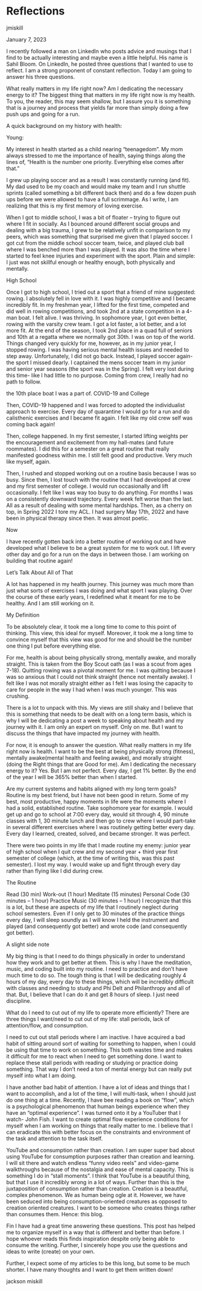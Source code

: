 # Reflections
jmiskill

January 7, 2023

I recently followed a man on LinkedIn who posts advice and musings that I find to be actually interesting and maybe even a little helpful. His name is Sahil Bloom. On LinkedIn, he posted three questions that I wanted to use to reflect. I am a strong proponent of constant reflection. Today I am going to answer his three questions.

What really matters in my life right now? Am I dedicating the necessary energy to it?
The biggest thing that matters in my life right now is my health. To you, the reader, this may seem shallow, but I assure you it is something that is a journey and process that yields far more than simply doing a few push ups and going for a run.

A quick background on my history with health:


Young:

My interest in health started as a child nearing “teenagedom”. My mom always stressed to me the importance of health, saying things along the lines of, “Health is the number one priority. Everything else comes after that.”

I grew up playing soccer and as a result I was constantly running (and fit). My dad used to be my coach and would make my team and I run shuttle sprints (called something a bit different back then) and do a few dozen push ups before we were allowed to have a full scrimmage. As I write, I am realizing that this is my first memory of loving exercise.

When I got to middle school, I was a bit of floater – trying to figure out where I fit in socially. As I bounced around different social groups and dealing with a big trauma, I grew to be relatively unfit in comparison to my peers, which was something that surprised me given that I played soccer. I got cut from the middle school soccer team, twice, and played club ball where I was benched more than I was played. It was also the time where I started to feel knee injuries and experiment with the sport. Plain and simple: I just was not skillful enough or healthy enough, both physically and mentally.

High School

Once I got to high school, I tried out a sport that a friend of mine suggested: rowing. I absolutely fell in love with it. I was highly competitive and I became incredibly fit. In my freshman year, I lifted for the first time, competed and did well in rowing competitions, and took 2nd at a state competition in a 4-man boat. I felt alive. I was thriving. In sophomore year, I got even better, rowing with the varsity crew team. I got a lot faster, a lot better, and a lot more fit. At the end of the season, I took 2nd place in a quad full of seniors and 10th at a regatta where we normally got 30th. I was on top of the world. Things changed very quickly for me, however, as in my junior year, I stopped rowing. I was having serious mental health issues and needed to step away. Unfortunately, I did not go back. Instead, I played soccer again- the sport I missed dearly. I captained the mens soccer team in my junior and senior year seasons (the sport was in the Spring). I felt very lost during this time- like I had little to no purpose. Coming from crew, I really had no path to follow.

the 10th place boat I was a part of.
COVID-19 and College

Then, COVID-19 happened and I was forced to adopted the individualist approach to exercise. Every day of quarantine I would go for a run and do calisthenic exercises and I became fit again. I felt like my old crew self was coming back again!

Then, college happened. In my first semester, I started lifting weights per the encouragement and excitement from my hall-mates (and future roommates). I did this for a semester on a great routine that really manifested goodness within me. I still felt good and productive. Very much like myself, again.

Then, I rushed and stopped working out on a routine basis because I was so busy. Since then, I lost touch with the routine that I had developed at crew and my first semester of college. I would run occasionally and lift occasionally. I felt like I was way too busy to do anything. For months I was on a consistently downward trajectory. Every week felt worse than the last. All as a result of dealing with some mental hardships. Then, as a cherry on top, in Spring 2022 I tore my ACL. I had surgery May 17th, 2022 and have been in physical therapy since then. It was almost poetic.


Now

I have recently gotten back into a better routine of working out and have developed what I believe to be a great system for me to work out. I lift every other day and go for a run on the days in between those. I am working on building that routine again!

Let’s Talk About All of That

A lot has happened in my health journey. This journey was much more than just what sorts of exercises I was doing and what sport I was playing. Over the course of these early years, I redefined what it meant for me to be healthy. And I am still working on it.

My Definition

To be absolutely clear, it took me a long time to come to this point of thinking. This view, this ideal for myself. Moreover, it took me a long time to convince myself that this view was good for me and should be the number one thing I put before everything else.

For me, health is about being physically strong, mentally awake, and morally straight. This is taken from the Boy Scout oath (as I was a scout from ages 7-18). Quitting rowing was a pivotal moment for me. I was quitting because I was so anxious that I could not think straight (hence not mentally awake). I felt like I was not morally straight either as I felt I was losing the capacity to care for people in the way I had when I was much younger. This was crushing.

There is a lot to unpack with this. My views are still shaky and I believe that this is something that needs to be dealt with on a long term basis, which is why I will be dedicating a post a week to speaking about health and my journey with it. I am only an expert on myself. Only on me. But I want to discuss the things that have impacted my journey with health.

For now, it is enough to answer the question. What really matters in my life right now is health. I want to be the best at being physically strong (fitness), mentally awake(mental health and feeling awake), and morally straight (doing the Right things that are Good for me). Am I dedicating the necessary energy to it? Yes. But I am not perfect. Every day, I get 1% better. By the end of the year I will be 365% better than when I started.

Are my current systems and habits aligned with my long term goals?
Routine is my best friend, but I have not been good in return. Some of my best, most productive, happy moments in life were the moments where I had a solid, established routine. Take sophomore year for example. I would get up and go to school at 7:00 every day, would sit through 4, 90 minute classes with 1, 30 minute lunch and then go to crew where I would part-take in several different exercises where I was routinely getting better every day. Every day I learned, created, solved, and became stronger. It was perfect.

There were two points in my life that I made routine my enemy: junior year of high school when I quit crew and my second year + third year first semester of college (which, at the time of writing this, was this past semester). I lost my way. I would wake up and fight through every day rather than flying like I did during crew.

The Routine

Read (30 min)
Work-out (1 hour)
Meditate (15 minutes)
Personal Code (30 minutes – 1 hour)
Practice Music (30 minutes – 1 hour)
I recognize that this is a lot, but these are aspects of my life that I routinely neglect during school semesters. Even if I only get to 30 minutes of the practice things every day, I will sleep soundly as I will know I held the instrument and played (and consequently got better) and wrote code (and consequently got better).

A slight side note

My big thing is that I need to do things physically in order to understand how they work and to get better at them. This is why I have the meditation, music, and coding built into my routine. I need to practice and don’t have much time to do so. The tough thing is that I will be dedicating roughly 4 hours of my day, every day to these things, which will be incredibly difficult with classes and needing to study and Phi Delt and Philanthropy and all of that. But, I believe that I can do it and get 8 hours of sleep. I just need discipline.

What do I need to cut out of my life to operate more efficiently?
There are three things I want/need to cut out of my life: stall periods, lack of attention/flow, and consumption.

I need to cut out stall periods where I am inactive. I have acquired a bad habit of sitting around sort of waiting for something to happen, when I could be using that time to work on something. This both wastes time and makes it difficult for me to react when I need to get something done. I want to replace these stall periods with reading or studying or practice doing something. That way I don’t need a ton of mental energy but can really put myself into what I am doing.

I have another bad habit of attention. I have a lot of ideas and things that I want to accomplish, and a lot of the time, I will multi-task, when I should just do one thing at a time. Recently, I have bee reading a book on “flow”, which is a psychological phenomenon that human beings experience when they have an “optimal experience”. I was turned onto it by a YouTuber that I watch- John Fish. I want to create optimal flow experience conditions for myself when I am working on things that really matter to me. I believe that I can eradicate this with better focus on the constraints and environment of the task and attention to the task itself.

YouTube and consumption rather than creation. I am super super bad about using YouTube for consumption purposes rather than creation and learning. I will sit there and watch endless “funny video reels” and video-game walkthroughs because of the nostalgia and ease of mental capacity. This is something I do in “stall moments”. I think that YouTube is a beautiful thing, but that I use it incredibly wrong in a lot of ways. Further than this is the juxtaposition of consumption rather than creation. Creation is a beautiful, complex phenomenon. We as human being ogle at it. However, we have been seduced into being consumption-oriented creatures as opposed to creation oriented creatures. I want to be someone who creates things rather than consumes them. Hence: this blog.

Fin
I have had a great time answering these questions. This post has helped me to organize myself in a way that is different and better than before. I hope whoever reads this finds inspiration despite only being able to consume the writing. Further, I sincerely hope you use the questions and ideas to write (create) on your own.

Further, I expect some of my articles to be this long, but some to be much shorter. I have many thoughts and I want to get them written down!

jackson miskill